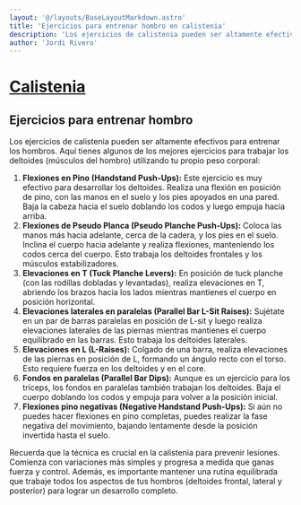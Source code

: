 ```yaml
---
layout: '@/layouts/BaseLayoutMarkdown.astro'
title: 'Ejercicios para entrenar hombro en calistenia'
description: 'Los ejercicios de calistenia pueden ser altamente efectivos para entrenar los hombros.'
author: 'Jordi Rivero'
---
```


# [Calistenia](/calistenia/)

## Ejercicios para entrenar hombro

Los ejercicios de calistenia pueden ser altamente efectivos para entrenar los hombros. Aquí tienes algunos de los mejores ejercicios para trabajar los deltoides (músculos del hombro) utilizando tu propio peso corporal:

1. **Flexiones en Pino (Handstand Push-Ups):** Este ejercicio es muy efectivo para desarrollar los deltoides. Realiza una flexión en posición de pino, con las manos en el suelo y los pies apoyados en una pared. Baja la cabeza hacia el suelo doblando los codos y luego empuja hacia arriba.
2. **Flexiones de Pseudo Planca (Pseudo Planche Push-Ups):** Coloca las manos más hacia adelante, cerca de la cadera, y los pies en el suelo. Inclina el cuerpo hacia adelante y realiza flexiones, manteniendo los codos cerca del cuerpo. Esto trabaja los deltoides frontales y los músculos estabilizadores.
3. **Elevaciones en T (Tuck Planche Levers):** En posición de tuck planche (con las rodillas dobladas y levantadas), realiza elevaciones en T, abriendo los brazos hacia los lados mientras mantienes el cuerpo en posición horizontal.
4. **Elevaciones laterales en paralelas (Parallel Bar L-Sit Raises):** Sujétate en un par de barras paralelas en posición de L-sit y luego realiza elevaciones laterales de las piernas mientras mantienes el cuerpo equilibrado en las barras. Esto trabaja los deltoides laterales.
5. **Elevaciones en L (L-Raises):** Colgado de una barra, realiza elevaciones de las piernas en posición de L, formando un ángulo recto con el torso. Esto requiere fuerza en los deltoides y en el core.
6. **Fondos en paralelas (Parallel Bar Dips):** Aunque es un ejercicio para los tríceps, los fondos en paralelas también trabajan los deltoides. Baja el cuerpo doblando los codos y empuja para volver a la posición inicial.
7. **Flexiones pino negativas (Negative Handstand Push-Ups):** Si aún no puedes hacer flexiones en pino completas, puedes realizar la fase negativa del movimiento, bajando lentamente desde la posición invertida hasta el suelo.

Recuerda que la técnica es crucial en la calistenia para prevenir lesiones. Comienza con variaciones más simples y progresa a medida que ganas fuerza y control. Además, es importante mantener una rutina equilibrada que trabaje todos los aspectos de tus hombros (deltoides frontal, lateral y posterior) para lograr un desarrollo completo.
